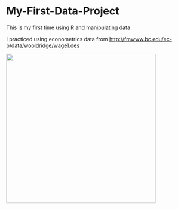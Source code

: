 # My-First-Data-Project
This is my first time using R and manipulating data 
  
I practiced using econometrics data from http://fmwww.bc.edu/ec-p/data/wooldridge/wage1.des

<img src="https://i.imgur.com/Kc3fKAA.png" width=400><br>
